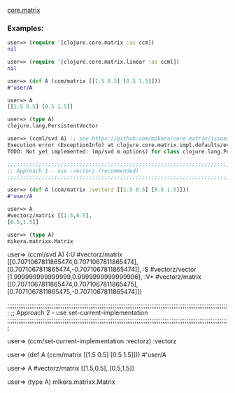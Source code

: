 <a href="https://github.com/mikera/core.matrix/wiki">core.matrix</a>

### Examples:

```Clojure
user=> (require '[clojure.core.matrix :as ccm])
nil

user=> (require '[clojure.core.matrix.linear :as ccml])
nil

user=> (def A (ccm/matrix [[1.5 0.5] [0.5 1.5]]))
#'user/A

user=> A
[[1.5 0.5] [0.5 1.5]]

user=> (type A)
clojure.lang.PersistentVector

user=> (ccml/svd A) ;; see https://github.com/mikera/core.matrix/issues/338
Execution error (ExceptionInfo) at clojure.core.matrix.impl.defaults/eval11871$fn (defaults.cljc:2623).
TODO: Not yet implemented: (mp/svd m options) for class clojure.lang.PersistentVector

;;;;;;;;;;;;;;;;;;;;;;;;;;;;;;;;;;;;;;;;;;;;;;;;;;;;;;;;;;;;;;;;;;;;;;;;;;;;;;;;;;;;;;;;;;;;;;;;;;;;;;;;;;;;;;;;;;;;;;;;
;; Approach 1 - use :vectorz (recommended)
;;;;;;;;;;;;;;;;;;;;;;;;;;;;;;;;;;;;;;;;;;;;;;;;;;;;;;;;;;;;;;;;;;;;;;;;;;;;;;;;;;;;;;;;;;;;;;;;;;;;;;;;;;;;;;;;;;;;;;;;

user=> (def A (ccm/matrix :vectorz [[1.5 0.5] [0.5 1.5]]))
#'user/A

user=> A
#vectorz/matrix [[1.5,0.5],
[0.5,1.5]]

user=> (type A)
mikera.matrixx.Matrix
```

user=> (ccml/svd A)
{:U #vectorz/matrix [[0.7071067811865474,0.7071067811865474],
[0.7071067811865474,-0.7071067811865474]], :S #vectorz/vector [1.999999999999999,0.9999999999999996], :V* #vectorz/matrix [[0.7071067811865474,0.7071067811865475],
[0.7071067811865475,-0.7071067811865474]]}

;;;;;;;;;;;;;;;;;;;;;;;;;;;;;;;;;;;;;;;;;;;;;;;;;;;;;;;;;;;;;;;;;;;;;;;;;;;;;;;;;;;;;;;;;;;;;;;;;;;;;;;;;;;;;;;;;;;;;;;;
;; Approach 2 - use set-current-implementation
;;;;;;;;;;;;;;;;;;;;;;;;;;;;;;;;;;;;;;;;;;;;;;;;;;;;;;;;;;;;;;;;;;;;;;;;;;;;;;;;;;;;;;;;;;;;;;;;;;;;;;;;;;;;;;;;;;;;;;;;

user=> (ccm/set-current-implementation :vectorz)
:vectorz

user=> (def A (ccm/matrix [[1.5 0.5] [0.5 1.5]]))
#'user/A

user=> A
#vectorz/matrix [[1.5,0.5],
[0.5,1.5]]

user=> (type A)
mikera.matrixx.Matrix
```
